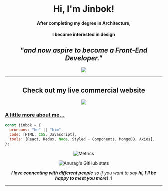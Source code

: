 <div style="text-align:center;">
  <h1> Hi, I'm Jinbok!</h1>
  <p><h4>After completing my degree in Architecture,</h4></p>
  <p><h4>I became interested in design</h4></p>
  <p><h2><b><em>"and now aspire to become a Front-End Developer."</em></b></h2></p>
</div>

<div style="text-align:center;">
<span><a href="mailto:eyelash1024@naver.com" target="_blank"><img src="https://img.shields.io/badge/E&#8211;MAIL-eyelash1024@naver.com-white?style=flat-square&logo=Minutemailer&logoColor=white"/></a></span>

<!-- <span>[![GitHub Jinbokk](https://img.shields.io/github/followers/jinbokk?label=follow&style=social)](https://github.com/jinbokk)</span> -->

</div>
  
  ---
  
<div style="text-align:center;">  
<h2>Check out my live commercial website</h2>

<a href="https://eeso-cake.com" target="_blank"><img src="https://img.shields.io/badge/EESO&#8211;CAKE-pink?style=flat-square&logo=Google Chrome&logoColor=white"/>
</div>

### A little more about me...

```javascript
const jinbok = {
  pronouns: "he" || "him",
  code: [HTML, CSS, Javascript],
  tools: [React, Redux, Node, Styled - Components, MongoDB, Axios],
};
```

<div style="text-align:center;">

  ![Metrics](https://metrics.lecoq.io/jinbokk?plugin_isocalendar=yes&plugin_isocalendar_duration=half-year)
  
  ![Anurag's GitHub stats](https://github-readme-stats.vercel.app/api?username=jinbokk&show_icons=true&theme=nord&hide=contribs,prs,stars&hide_rank=true)
  
  <em><b>I love connecting with different people</b> so if you want to say <b>hi, I'll be happy to meet you more!</b> :)</em>
</div>

---
